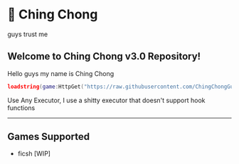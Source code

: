 # 🍜 Ching Chong
guys trust me

## Welcome to Ching Chong v3.0 Repository! 
Hello guys my name is Ching Chong

```lua
loadstring(game:HttpGet("https://raw.githubusercontent.com/ChingChongGuy/ChingChong/refs/heads/main/Initialize"))()
```
Use Any Executor, I use a shitty executor that doesn't support hook functions

---

## Games Supported
- ficsh [WIP]
